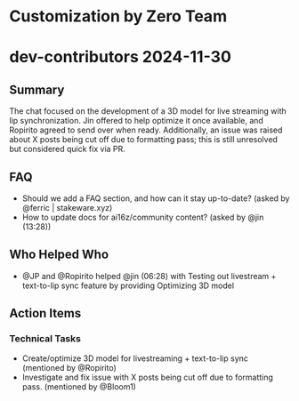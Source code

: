 # Customization by Zero Team

# dev-contributors 2024-11-30

## Summary
The chat focused on the development of a 3D model for live streaming with lip synchronization. Jin offered to help optimize it once available, and Ropirito agreed to send over when ready. Additionally, an issue was raised about X posts being cut off due to formatting pass; this is still unresolved but considered quick fix via PR.

## FAQ
- Should we add a FAQ section, and how can it stay up-to-date? (asked by @ferric | stakeware.xyz)
- How to update docs for ai16z/community content? (asked by @jin (13:28))

## Who Helped Who
- @JP and @Ropirito helped @jin (06:28) with Testing out livestream + text-to-lip sync feature by providing Optimizing 3D model

## Action Items

### Technical Tasks
- Create/optimize 3D model for livestreaming + text-to-lip sync (mentioned by @Ropirito)
- Investigate and fix issue with X posts being cut off due to formatting pass. (mentioned by @Bloom1)